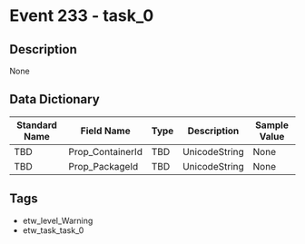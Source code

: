 # Event 233 - task_0

## Description
None

## Data Dictionary
|Standard Name|Field Name|Type|Description|Sample Value|
|---|---|---|---|---|
|TBD|Prop_ContainerId|TBD|UnicodeString|None|None|
|TBD|Prop_PackageId|TBD|UnicodeString|None|None|

## Tags
* etw_level_Warning
* etw_task_task_0